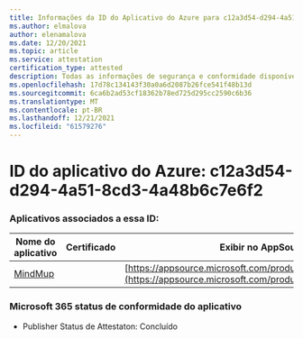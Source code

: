 ```yaml
---
title: Informações da ID do Aplicativo do Azure para c12a3d54-d294-4a51-8cd3-4a48b6c7e6f2
ms.author: elmalova
author: elenamalova
ms.date: 12/20/2021
ms.topic: article
ms.service: attestation
certification_type: attested
description: Todas as informações de segurança e conformidade disponíveis para c12a3d54-d294-4a51-8cd3-4a48b6c7e6f2.
ms.openlocfilehash: 17d78c134143f30a0a6d2087b26fce541f48b13d
ms.sourcegitcommit: 6ca6b2ad53cf18362b78ed725d295cc2590c6b36
ms.translationtype: MT
ms.contentlocale: pt-BR
ms.lasthandoff: 12/21/2021
ms.locfileid: "61579276"
---
```

# <a name="azure-app-id-c12a3d54-d294-4a51-8cd3-4a48b6c7e6f2"></a>ID do aplicativo do Azure: c12a3d54-d294-4a51-8cd3-4a48b6c7e6f2


### <a name="apps-associated-with-this-id"></a>Aplicativos associados a essa ID:
| **Nome do aplicativo** | **Certificado** | **Exibir no AppSource** |
|--------------|---------------|-----------------------|
| [MindMup](https://docs.microsoft.com/microsoft-365-app-certification/forward/WA200001759) |  | [https://appsource.microsoft.com/product/office/WA200001759](https://appsource.microsoft.com/product/office/WA200001759) |

### <a name="microsoft-365-app-compliance-status"></a>Microsoft 365 status de conformidade do aplicativo
- Publisher Status de Attestaton: Concluído
